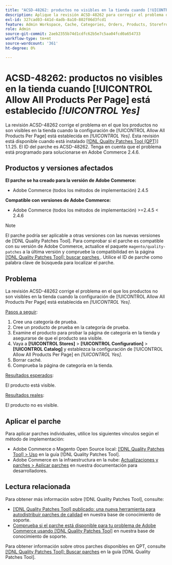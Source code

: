 ```yaml
---
title: "ACSD-48262: productos no visibles en la tienda cuando [!UICONTROL Allow All Products Per Page] está establecido [!UICONTROL Yes]"
description: Aplique la revisión ACSD-48262 para corregir el problema de Adobe Commerce en el que los productos no son visibles en la tienda cuando la configuración de [!UICONTROL Allow All Products Per Page] está establecida en [!UICONTROL Yes].
exl-id: 327cad03-441d-4adb-8a10-802f06d3fcd1
feature: Admin Workspace, Cache, Categories, Orders, Products, Storefront
role: Admin
source-git-commit: 2aeb2355b74d1cdfc62b5e7c5aa04fcd0a654733
workflow-type: tm+mt
source-wordcount: '361'
ht-degree: 0%

---
```


# ACSD-48262: productos no visibles en la tienda cuando [!UICONTROL Allow All Products Per Page] está establecido *[!UICONTROL Yes]*

La revisión ACSD-48262 corrige el problema en el que los productos no son visibles en la tienda cuando la configuración de [!UICONTROL Allow All Products Per Page] está establecida en *[!UICONTROL Yes]*. Esta revisión está disponible cuando está instalado [[!DNL Quality Patches Tool (QPT)]](/help/announcements/adobe-commerce-announcements/magento-quality-patches-released-new-tool-to-self-serve-quality-patches.md) 1.1.25. El ID del parche es ACSD-48262. Tenga en cuenta que el problema está programado para solucionarse en Adobe Commerce 2.4.6.

## Productos y versiones afectados

**El parche se ha creado para la versión de Adobe Commerce:**

* Adobe Commerce (todos los métodos de implementación) 2.4.5

**Compatible con versiones de Adobe Commerce:**

* Adobe Commerce (todos los métodos de implementación) >=2.4.5 &lt; 2.4.6

>[!NOTE]
>
>El parche podría ser aplicable a otras versiones con las nuevas versiones de [!DNL Quality Patches Tool]. Para comprobar si el parche es compatible con su versión de Adobe Commerce, actualice el paquete `magento/quality-patches` a la última versión y compruebe la compatibilidad en la página [[!DNL Quality Patches Tool]: buscar parches ](https://experienceleague.adobe.com/tools/commerce-quality-patches/index.html). Utilice el ID de parche como palabra clave de búsqueda para localizar el parche.

## Problema

La revisión ACSD-48262 corrige el problema en el que los productos no son visibles en la tienda cuando la configuración de [!UICONTROL Allow All Products Per Page] está establecida en *[!UICONTROL Yes]*.

<u>Pasos a seguir</u>:

1. Cree una categoría de prueba.
1. Cree un producto de prueba en la categoría de prueba.
1. Examine el producto para probar la página de categoría en la tienda y asegurarse de que el producto sea visible.
1. Vaya a **[!UICONTROL Stores]** > **[!UICONTROL Configuration]** > **[!UICONTROL Catalog]** y establezca la configuración de [!UICONTROL Allow All Products Per Page] en *[!UICONTROL Yes]*.
1. Borrar caché.
1. Comprueba la página de categoría en la tienda.

<u>Resultados esperados</u>:

El producto está visible.

<u>Resultados reales</u>:

El producto no es visible.

## Aplicar el parche

Para aplicar parches individuales, utilice los siguientes vínculos según el método de implementación:

* Adobe Commerce o Magento Open Source local: [[!DNL Quality Patches Tool] > Uso](https://experienceleague.adobe.com/docs/commerce-operations/tools/quality-patches-tool/usage.html) en la guía [!DNL Quality Patches Tool].
* Adobe Commerce en la infraestructura en la nube: [Actualizaciones y parches > Aplicar parches](https://experienceleague.adobe.com/en/docs/commerce-cloud-service/user-guide/develop/upgrade/apply-patches) en nuestra documentación para desarrolladores.


## Lectura relacionada

Para obtener más información sobre [!DNL Quality Patches Tool], consulte:

* [[!DNL Quality Patches Tool] publicado: una nueva herramienta para autodistribuir parches de calidad](/help/announcements/adobe-commerce-announcements/magento-quality-patches-released-new-tool-to-self-serve-quality-patches.md) en nuestra base de conocimiento de soporte.
* [Comprueba si el parche está disponible para tu problema de Adobe Commerce usando [!DNL Quality Patches Tool]](/help/support-tools/patches-available-in-qpt-tool/check-patch-for-magento-issue-with-magento-quality-patches.md) en nuestra base de conocimiento de soporte.

Para obtener información sobre otros parches disponibles en QPT, consulte [[!DNL Quality Patches Tool]: Buscar parches](https://experienceleague.adobe.com/tools/commerce-quality-patches/index.html) en la guía [!DNL Quality Patches Tool].
